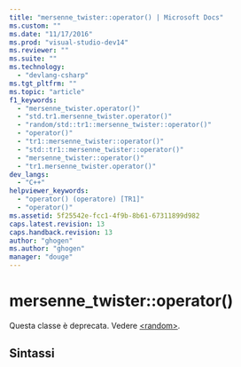 ```yaml
---
title: "mersenne_twister::operator() | Microsoft Docs"
ms.custom: ""
ms.date: "11/17/2016"
ms.prod: "visual-studio-dev14"
ms.reviewer: ""
ms.suite: ""
ms.technology: 
  - "devlang-csharp"
ms.tgt_pltfrm: ""
ms.topic: "article"
f1_keywords: 
  - "mersenne_twister.operator()"
  - "std.tr1.mersenne_twister.operator()"
  - "random/std::tr1::mersenne_twister::operator()"
  - "operator()"
  - "tr1::mersenne_twister::operator()"
  - "std::tr1::mersenne_twister::operator()"
  - "mersenne_twister::operator()"
  - "tr1.mersenne_twister.operator()"
dev_langs: 
  - "C++"
helpviewer_keywords: 
  - "operator() (operatore) [TR1]"
  - "operator()"
ms.assetid: 5f25542e-fcc1-4f9b-8b61-67311899d982
caps.latest.revision: 13
caps.handback.revision: 13
author: "ghogen"
ms.author: "ghogen"
manager: "douge"
---
```

# mersenne_twister::operator()
Questa classe è deprecata. Vedere [\<random\>](../Topic/%3Crandom%3E.md).  
  
## Sintassi
